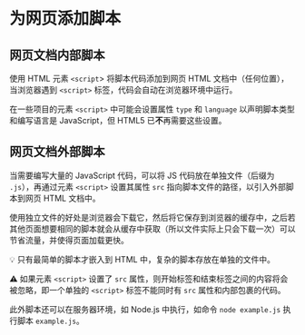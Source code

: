 # 为网页添加脚本

## 网页文档内部脚本
使用 HTML 元素 `<script`> 将脚本代码添加到网页 HTML 文档中（任何位置），当浏览器遇到 `<script>` 标签，代码会自动在浏览器环境中运行。

在一些项目的元素 `<script>` 中可能会设置属性 `type` 和 `language` 以声明脚本类型和编写语言是 JavaScript，但 HTML5 已**不**再需要这些设置。

## 网页文档外部脚本
当需要编写大量的 JavaScript 代码，可以将 JS 代码放在单独文件（后缀为 `.js`），再通过元素 `<script>` 设置其属性 `src` 指向脚本文件的路径，以引入外部脚本到网页 HTML 文档中。

使用独立文件的好处是浏览器会下载它，然后将它保存到浏览器的缓存中，之后若其他页面想要相同的脚本就会从缓存中获取（所以文件实际上只会下载一次）可以节省流量，并使得页面加载更快。

:bulb: 只有最简单的脚本才嵌入到 HTML 中，复杂的脚本存放在单独的文件中。

:warning: 如果元素 `<script>` 设置了 `src` 属性，则开始标签和结束标签之间的内容将会被忽略，即一个单独的 `<script>` 标签不能同时有 `src` 属性和内部包裹的代码。

此外脚本还可以在服务器环境，如 Node.js 中执行，如命令 `node example.js` 执行脚本 `example.js`。